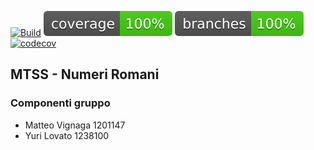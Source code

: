 [![Build](https://github.com/ylovato01/MTSS-NumeriRomani/actions/workflows/build.yml/badge.svg)](https://github.com/ylovato01/MTSS-NumeriRomani/actions/workflows/build.yml)
![coverage](.github/badges/jacoco.svg)
![branches_coverage](.github/badges/branches.svg)
[![codecov](https://app.codecov.io/gh/ylovato01/MTSS-NumeriRomani/branch/master/graph/badge.svg?token=1YJ5VC6D5A)](https://app.codecov.io/gh/ylovato01/MTSS-NumeriRomani)

## MTSS - Numeri Romani
### Componenti gruppo
- Matteo Vignaga	1201147
- Yuri Lovato		1238100